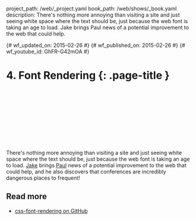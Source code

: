 project_path: /web/_project.yaml
book_path: /web/shows/_book.yaml
description: There's nothing more annoying than visiting a site and just seeing white space where the text should be, just because the web font is taking an age to load. Jake brings Paul news of a potential improvement to the web that could help.

{# wf_updated_on: 2015-02-26 #}
{# wf_published_on: 2015-02-26 #}
{# wf_youtube_id: GhFR-G42mOA #}

# 4. Font Rendering {: .page-title }


<div class="video-wrapper">
  <iframe class="devsite-embedded-youtube-video" data-video-id="GhFR-G42mOA"
          data-autohide="1" data-showinfo="0" frameborder="0" allowfullscreen>
  </iframe>
</div>


There's nothing more annoying than visiting a site and just seeing white space where the text should be, just because the web font is taking an age to load. [Jake](https://twitter.com/jaffathecake) brings [Paul](https://twitter.com/aerotwist) news of a potential improvement to the web that could help, and he also discovers that conferences are incredibly dangerous places to frequent!

## Read more

* [css-font-rendering on GitHub](https://github.com/KenjiBaheux/css-font-rendering)
